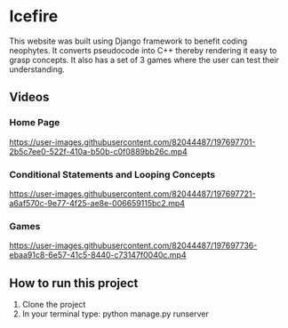 # Icefire
 
This website was built using Django framework to benefit coding neophytes. It converts pseudocode into C++ thereby rendering it easy to grasp concepts. It also has a set of 3 games where the user can test their understanding.


## Videos

### Home Page

https://user-images.githubusercontent.com/82044487/197697701-2b5c7ee0-522f-410a-b50b-c0f0889bb26c.mp4

### Conditional Statements and Looping Concepts

https://user-images.githubusercontent.com/82044487/197697721-a6af570c-9e77-4f25-ae8e-006659115bc2.mp4

### Games

https://user-images.githubusercontent.com/82044487/197697736-ebaa91c8-6e57-41c5-8440-c73147f0040c.mp4

## How to run this project

1. Clone the project
2. In your terminal type: python manage.py runserver


